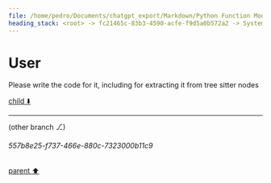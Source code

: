 ```yaml
---
file: /home/pedro/Documents/chatgpt_export/Markdown/Python Function Model Fields.md
heading_stack: <root> -> fc21465c-83b3-4590-acfe-f9d5a0b572a2 -> System -> cb3c4449-2fc8-4ce1-92fe-9a4f04da2133 -> System -> aaa21556-5253-4a46-a033-9f889d8f4fe6 -> User -> d61e28b4-86e0-47ae-a9f7-3ac02d241d40 -> Assistant -> aaa23a57-506a-4481-9176-60c22bd16ebf -> User -> 80d1fe06-a661-4cfe-834d-cc0c0f73ed70 -> Assistant -> aaa2cba1-09a9-4470-b1b7-d9847cf69842 -> User
---
```

# User

Please write the code for it, including for extracting it from tree sitter nodes

[child ⬇️](#557b8e25-f737-466e-880c-7323000b11c9)

---

(other branch ⎇)
###### 557b8e25-f737-466e-880c-7323000b11c9
[parent ⬆️](#aaa2cba1-09a9-4470-b1b7-d9847cf69842)
